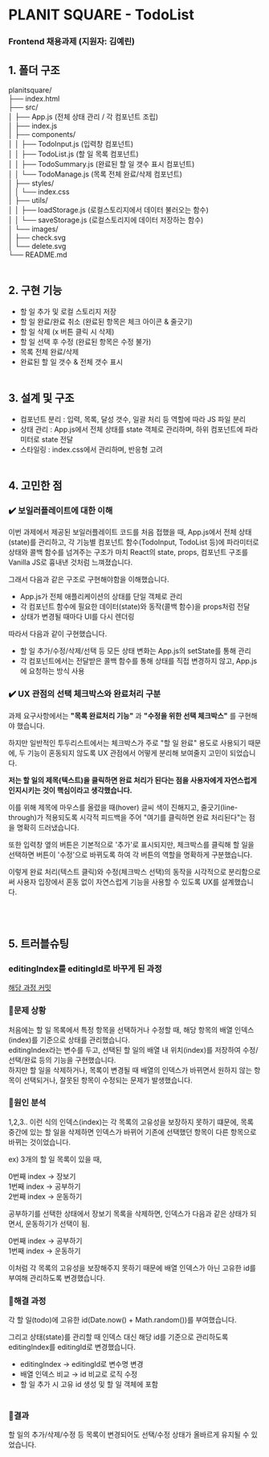 # PLANIT SQUARE - TodoList

### Frontend 채용과제 (지원자: 김예린)

## 1. 폴더 구조

planitsquare/</br>
├── index.html</br>
├── src/</br>
│ ├── App.js (전체 상태 관리 / 각 컴포넌트 조립)</br>
│ ├── index.js</br>
│ ├── components/</br>
│ │ ├── TodoInput.js (입력창 컴포넌트)</br>
│ │ ├── TodoList.js (할 일 목록 컴포넌트)</br>
│ │ ├── TodoSummary.js (완료된 할 일 갯수 표시 컴포넌트)</br>
│ │ └── TodoManage.js (목록 전체 완료/삭제 컴포넌트)</br>
│ ├── styles/</br>
│ │ └── index.css</br>
│ ├── utils/</br>
│ │ ├── loadStorage.js (로컬스토리지에서 데이터 불러오는 함수)</br>
│ │ └── saveStorage.js (로컬스토리지에 데이터 저장하는 함수)</br>
│ └── images/</br>
│ ├── check.svg</br>
│ └── delete.svg</br>
└── README.md
</br>
</br>

## 2. 구현 기능

- 할 일 추가 및 로컬 스토리지 저장
- 할 일 완료/완료 취소 (완료된 항목은 체크 아이콘 & 줄긋기)
- 할 일 삭제 (x 버튼 클릭 시 삭제)
- 할 일 선택 후 수정 (완료된 항목은 수정 불가)
- 목록 전체 완료/삭제
- 완료된 할 일 갯수 & 전체 갯수 표시
  </br>
  </br>

## 3. 설계 및 구조

- 컴포넌트 분리 : 입력, 목록, 달성 갯수, 일괄 처리 등 역할에 따라 JS 파일 분리
- 상태 관리 : App.js에서 전체 상태를 state 객체로 관리하며, 하위 컴포넌트에 파라미터로 state 전달
- 스타일링 : index.css에서 관리하며, 반응형 고려
  </br>
  </br>

## 4. 고민한 점

### ✔️ 보일러플레이트에 대한 이해

이번 과제에서 제공된 보일러플레이트 코드를 처음 접했을 때,
App.js에서 전체 상태(state)를 관리하고,
각 기능별 컴포넌트 함수(TodoInput, TodoList 등)에 파라미터로 상태와 콜백 함수를 넘겨주는 구조가
마치 React의 state, props, 컴포넌트 구조를 Vanilla JS로 흉내낸 것처럼 느껴졌습니다.

그래서 다음과 같은 구조로 구현해야함을 이해했습니다.

- App.js가 전체 애플리케이션의 상태를 단일 객체로 관리
- 각 컴포넌트 함수에 필요한 데이터(state)와 동작(콜백 함수)을 props처럼 전달
- 상태가 변경될 때마다 UI를 다시 렌더링

따라서 다음과 같이 구현했습니다.

- 할 일 추가/수정/삭제/선택 등 모든 상태 변화는
  App.js의 setState를 통해 관리
- 각 컴포넌트에서는 전달받은 콜백 함수를 통해
  상태를 직접 변경하지 않고,
  App.js에 요청하는 방식 사용

### ✔️ UX 관점의 선택 체크박스와 완료처리 구분

과제 요구사항에서는 **"목록 완료처리 기능"** 과 **"수정을 위한 선택 체크박스"** 를 구현해야 했습니다.

하지만 일반적인 투두리스트에서는 체크박스가 주로 "할 일 완료" 용도로 사용되기 때문에, 두 기능이 혼동되지 않도록 UX 관점에서 어떻게 분리해 보여줄지 고민이 되었습니다.

**저는 할 일의 제목(텍스트)을 클릭하면 완료 처리가 된다는 점을 사용자에게 자연스럽게 인지시키는 것이 핵심이라고 생각했습니다.**

이를 위해 제목에 마우스를 올렸을 때(hover) 글씨 색이 진해지고, 줄긋기(line-through)가 적용되도록 시각적 피드백을 주어 "여기를 클릭하면 완료 처리된다"는 점을 명확히 드러냈습니다.

또한 입력창 옆의 버튼은 기본적으로 '추가'로 표시되지만, 체크박스를 클릭해 할 일을 선택하면 버튼이 '수정'으로 바뀌도록 하여 각 버튼의 역할을 명확하게 구분했습니다.

이렇게 완료 처리(텍스트 클릭)와 수정(체크박스 선택)의 동작을 시각적으로 분리함으로써 사용자 입장에서 혼동 없이 자연스럽게 기능을 사용할 수 있도록 UX를 설계했습니다.

</br>
</br>

## 5. 트러블슈팅

### editingIndex를 editingId로 바꾸게 된 과정
[해당 과정 커밋](https://github.com/kyr4601/PLANIT-SQUARE/commit/74aa04ee91d05316a0bbb1891a5eee4ea18204d5)

### 📌문제 상황

처음에는 할 일 목록에서 특정 항목을 선택하거나 수정할 때,
해당 항목의 배열 인덱스(index)를 기준으로 상태를 관리했습니다. </br>
editingIndex라는 변수를 두고,
선택된 할 일의 배열 내 위치(index)를 저장하여
수정/선택/완료 등의 기능을 구현했습니다. </br>
하지만 할 일을 삭제하거나, 목록이 변경될 때
배열의 인덱스가 바뀌면서
원하지 않는 항목이 선택되거나, 잘못된 항목이 수정되는 문제가 발생했습니다.

### 📌원인 분석

1,2,3.. 이런 식의 인덱스(index)는 각 목록의 고유성을 보장하지 못하기 떄문에, 목록 중간에 있는 할 일을 삭제하면 인덱스가 바뀌어 기존에 선택했던 항목이 다른 항목으로 바뀌는 것이었습니다.

ex) 3개의 할 일 목록이 있을 때,

0번째 index -> 장보기</br>
1번째 index -> 공부하기</br>
2번째 index -> 운동하기 </br>

공부하기를 선택한 상태에서 장보기 목록을 삭제하면, 인덱스가 다음과 같은 상태가 되면서, 운동하기가 선택이 됨.

0번째 index -> 공부하기</br>
1번째 index -> 운동하기</br>

이처럼 각 목록의 고유성을 보장해주지 못하기 때문에 배열 인덱스가 아닌 고유한 id를 부여해 관리하도록 변경했습니다.

### 📌해결 과정

각 할 일(todo)에 고유한 id(Date.now() + Math.random())를 부여했습니다.

그리고 상태(state)를 관리할 때
인덱스 대신 해당 id를 기준으로 관리하도록
editingIndex를 editingId로 변경했습니다.

- editingIndex → editingId로 변수명 변경
- 배열 인덱스 비교 → id 비교로 로직 수정
- 할 일 추가 시 고유 id 생성 및 할 일 객체에 포함
  </br>
  </br>

### 📌결과

할 일의 추가/삭제/수정 등 목록이 변경되어도
선택/수정 상태가 올바르게 유지될 수 있었습니다.
